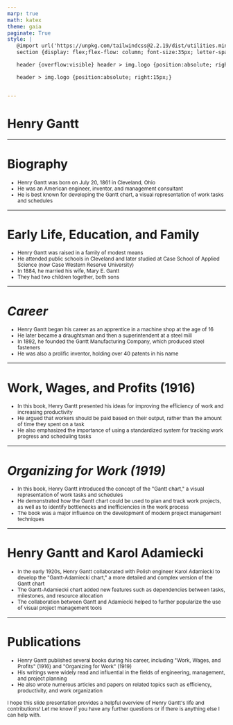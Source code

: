 ```yaml
---
marp: true
math: katex
theme: gaia
paginate: True
style: |
   @import url('https://unpkg.com/tailwindcss@2.2.19/dist/utilities.min.css');
   section {display: flex;flex-flow: column; font-size:35px; letter-spacing:1.4px;}

   header {overflow:visible} header > img.logo {position:absolute; right:15px;}

   header > img.logo {position:absolute; right:15px;}


---
```

<!-- backgroundColor: white -->
<!-- _class: lead -->

 # Henry Gantt

---
<style scoped>p,li {font-size:0.88em}</style>

 # **Biography**
- Henry Gantt was born on July 20, 1861 in Cleveland, Ohio
- He was an American engineer, inventor, and management consultant
- He is best known for developing the Gantt chart, a visual representation of work tasks and schedules


---
<style scoped>p,li {font-size:0.84em}</style>

 # **Early Life, Education, and Family**
- Henry Gantt was raised in a family of modest means
- He attended public schools in Cleveland and later studied at Case School of Applied Science (now Case Western Reserve University)
- In 1884, he married his wife, Mary E. Gantt
- They had two children together, both sons


---
<style scoped>p,li {font-size:0.84em}</style>

 # _Career_
- Henry Gantt began his career as an apprentice in a machine shop at the age of 16
- He later became a draughtsman and then a superintendent at a steel mill
- In 1892, he founded the Gantt Manufacturing Company, which produced steel fasteners
- He was also a prolific inventor, holding over 40 patents in his name


---
<style scoped>p,li {font-size:0.88em}</style>

 # Work, Wages, and Profits (1916)
- In this book, Henry Gantt presented his ideas for improving the efficiency of work and increasing productivity
- He argued that workers should be paid based on their output, rather than the amount of time they spent on a task
- He also emphasized the importance of using a standardized system for tracking work progress and scheduling tasks


---
<style scoped>p,li {font-size:0.88em}</style>

 # _Organizing for Work (1919)_
- In this book, Henry Gantt introduced the concept of the "Gantt chart," a visual representation of work tasks and schedules
- He demonstrated how the Gantt chart could be used to plan and track work projects, as well as to identify bottlenecks and inefficiencies in the work process
- The book was a major influence on the development of modern project management techniques


---
<style scoped>p,li {font-size:0.88em}</style>

 # Henry Gantt and Karol Adamiecki
- In the early 1920s, Henry Gantt collaborated with Polish engineer Karol Adamiecki to develop the "Gantt-Adamiecki chart," a more detailed and complex version of the Gantt chart
- The Gantt-Adamiecki chart added new features such as dependencies between tasks, milestones, and resource allocation
- The collaboration between Gantt and Adamiecki helped to further popularize the use of visual project management tools


---
<style scoped>p,li {font-size:0.84em}</style>

 # Publications
- Henry Gantt published several books during his career, including "Work, Wages, and Profits" (1916) and "Organizing for Work" (1919)
- His writings were widely read and influential in the fields of engineering, management, and project planning
- He also wrote numerous articles and papers on related topics such as efficiency, productivity, and work organization

I hope this slide presentation provides a helpful overview of Henry Gantt's life and contributions! Let me know if you have any further questions or if there is anything else I can help with.
